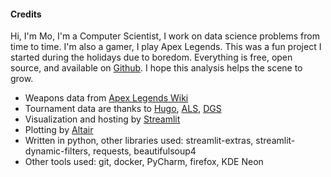 #### Credits

Hi, I'm Mo, I'm a Computer Scientist, I work on data science problems from time to time. I'm also a gamer, I play Apex
Legends. This was a fun project I started during the holidays due to boredom. Everything is free, open source, and
available on [Github](https://github.com/mo-arvan/apexlegends-data-analysis). I hope this analysis helps the scene to 
grow. 

- Weapons data from [Apex Legends Wiki](https://apexlegends.fandom.com/wiki/Apex_Legends_Wiki)
- Tournament data are thanks
  to [Hugo](https://www.patreon.com/hugodev), [ALS](https://apexlegendsstatus.com/), [DGS](https://apexlegendsstatus.com/algs/)
- Visualization and hosting by [Streamlit](https://streamlit.io/)
- Plotting by [Altair](https://altair-viz.github.io/)
- Written in python, other libraries used: streamlit-extras, streamlit-dynamic-filters, requests, beautifulsoup4
- Other tools used: git, docker, PyCharm, firefox, KDE Neon  